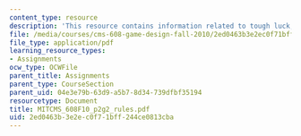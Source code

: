 ```yaml
---
content_type: resource
description: 'This resource contains information related to tough luck, dodo: rules.'
file: /media/courses/cms-608-game-design-fall-2010/2ed0463b3e2ec0f71bff244ce0813cba_MITCMS_608F10_p2g2_rules.pdf
file_type: application/pdf
learning_resource_types:
- Assignments
ocw_type: OCWFile
parent_title: Assignments
parent_type: CourseSection
parent_uid: 04e3e79b-63d9-a5b7-8d34-739dfbf35194
resourcetype: Document
title: MITCMS_608F10_p2g2_rules.pdf
uid: 2ed0463b-3e2e-c0f7-1bff-244ce0813cba
---
```

